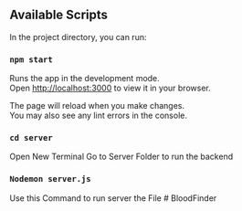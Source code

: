 
## Available Scripts

In the project directory, you can run:

### `npm start`

Runs the app in the development mode.\
Open [http://localhost:3000](http://localhost:3000) to view it in your browser.

The page will reload when you make changes.\
You may also see any lint errors in the console.

### `cd server`
Open New Terminal
Go to Server Folder to run the backend
### `Nodemon server.js`
Use this Command to run server the File
#   B l o o d F i n d e r  
 